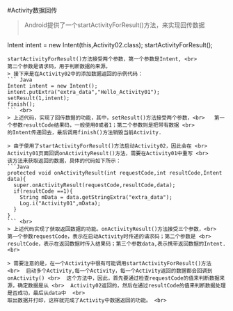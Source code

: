 #Activity数据回传

> Android提供了一个startActivityForResult()方法，来实现回传数据
> ```Java
Intent intent = new Intent(this,Activity02.class);
startActivityForResult();
``` <br>
startActivityForResult()方法接受两个参数，第一个参数是Intent, <br> 
第二个参数是请求码，用于判断数据的来源。
> 接下来是在Activity02中的添加数据返回的示例代码：
``` Java
Intent intent = new Intent();
intent.putExtra("extra_data","Hello_Activity01");
setResult(1,intent);
finish();
``` <br>
> 上述代码，实现了回传数据的功能，其中，setResult()方法接受两个参数，<br>   第一个参数resultCode结果码，一般使用0或者1；第二个参数则是把带有数据 <br> 
的Intent传递回去，最后调用finish()方法销毁当前Activity.

> 由于使用了startActivityForResult()方法启动Activity02，因此会在 <br> 
Activity01页面回调onActivityResult()方法，需要在Activity01中重写 <br> 
该方法来获取返回的数据，具体的代码如下所示：
```Java
protected void onActivityResult(int requestCode,int resultCode,Intent data){
  super.onActivityResult(requestCode,resultCode,data);
  if(resultCode ==1){
    String mData = data.getStringExtra("extra_data");
    Log.i("Activity01",mData);
  }
}
``` <br>
> 上述代码实现了获取返回数据的功能。onActivityResult()方法接受三个参数，<br>  第一个参数requestCode，表示在启动Activity时传递的请求码；第二个参数是 <br>  resultCode，表示在返回数据时传入结果码；第三个参数data,表示携带返回数据的Intent. <br> 

> 需要注意的是，在一个Activity中很有可能调用startActivityForResult()方法 <br>  启动多个Activity,每一个Activity，每一个Activity返回的数据都会回调到onActivity() <br>  这个方法中，因此，首先要通过检查requestCode的值来判断数据来源，确定数据是从 <br>  Activity02返回的，然后在通过resultCode的值来判断数据处理是否成功，最后从data中  <br> 
取出数据并打印，这样就完成了Activity中数据返回的功能。 <br> 

